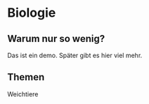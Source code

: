 # Biologie

## Warum nur so wenig?
Das ist ein demo. Später gibt es hier viel mehr.

## Themen
Weichtiere
